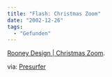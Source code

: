 ```yaml
---
title: "Flash: Christmas Zoom"
date: "2002-12-26"
tags:
  - "Gefunden"
---
```


[Rooney Design | Christmas Zoom](https://web.archive.org/web/20040904174747/http://www.rooneydesign.com/XmasZoom.html "Rooney Design | Christmas Zoom").

via: [Presurfer](https://web.archive.org/web/20040904174747/http://presurfer.meepzorp.com/)
